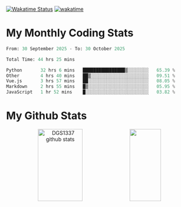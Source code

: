 [![Wakatime Status](https://github.com/noopurphalak/noopurphalak/workflows/wakatime-status-update/badge.svg)](https://github.com/noopurphalak/noopurphalak/actions/workflows/main.yml)
[![wakatime](https://wakatime.com/badge/user/80ace140-ef40-4fdd-b8ed-f3be3d2e1aea.svg)](https://wakatime.com/@80ace140-ef40-4fdd-b8ed-f3be3d2e1aea)

# My Monthly Coding Stats

<!--START_SECTION:waka-->

```python
From: 30 September 2025 - To: 30 October 2025

Total Time: 44 hrs 25 mins

Python       32 hrs 6 mins   ████████████████▒░░░░░░░░   65.39 %
Other        4 hrs 40 mins   ██▒░░░░░░░░░░░░░░░░░░░░░░   09.51 %
Vue.js       3 hrs 57 mins   ██░░░░░░░░░░░░░░░░░░░░░░░   08.05 %
Markdown     2 hrs 55 mins   █▒░░░░░░░░░░░░░░░░░░░░░░░   05.95 %
JavaScript   1 hr 52 mins    █░░░░░░░░░░░░░░░░░░░░░░░░   03.82 %
```

<!--END_SECTION:waka-->

# My Github Stats
<div style="text-align: center;">
  <img width="49%" height="195px" src="https://github-readme-stats-sigma-five.vercel.app/api?username=noopurphalak&show_icons=true&count_private=true&hide_border=true&title_color=00FFFF&icon_color=00FFFF&text_color=00FFFF&bg_color=0d1117" alt="DGS1337 github stats" />
  <img width="41%" height="195px" src="https://github-readme-stats-sigma-five.vercel.app/api/top-langs/?username=noopurphalak&layout=compact&hide_border=true&title_color=00FFFF&text_color=00FFFF&bg_color=0d1117" />
</div>
